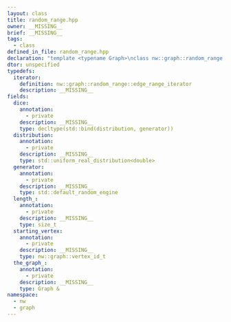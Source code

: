 ```yaml
---
layout: class
title: random_range.hpp
owner: __MISSING__
brief: __MISSING__
tags:
  - class
defined_in_file: random_range.hpp
declaration: "template <typename Graph>\nclass nw::graph::random_range;"
dtor: unspecified
typedefs:
  iterator:
    definition: nw::graph::random_range::edge_range_iterator
    description: __MISSING__
fields:
  dice:
    annotation:
      - private
    description: __MISSING__
    type: decltype(std::bind(distribution, generator))
  distribution:
    annotation:
      - private
    description: __MISSING__
    type: std::uniform_real_distribution<double>
  generator:
    annotation:
      - private
    description: __MISSING__
    type: std::default_random_engine
  length_:
    annotation:
      - private
    description: __MISSING__
    type: size_t
  starting_vertex:
    annotation:
      - private
    description: __MISSING__
    type: nw::graph::vertex_id_t
  the_graph_:
    annotation:
      - private
    description: __MISSING__
    type: Graph &
namespace:
  - nw
  - graph
---
```

